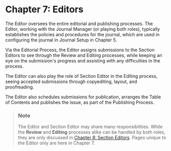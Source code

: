 # Chapter 7: Editors

The Editor oversees the entire editorial and publishing processes. The Editor, working with the Journal Manager (or playing both roles), typically establishes the policies and procedures for the journal, which are used in configuring the journal in Journal Setup in Chapter 5.

Via the Editorial Process, the Editor assigns submissions to the Section Editors to see through the Review and Editing processes, while keeping an eye on the submission's progress and assisting with any difficulties in the process.

The Editor can also play the role of Section Editor in the Editing process, seeing accepted submissions through copyediting, layout, and proofreading.

The Editor also schedules submissions for publication, arranges the Table of Contents and publishes the issue, as part of the Publishing Process.



> ### Note
> 
> The Editor and Section Editor may share many responsibilities. While the **Review** and **Editing** processes alike can be handled by both roles, they are only discussed in [Chapter 8: Section Editors](https://docs.pkp.sfu.ca/learning-ojs-2/en/section_editors). Pages unique to the Editor only are here in Chapter 7.


